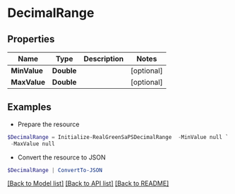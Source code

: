 # DecimalRange
## Properties

Name | Type | Description | Notes
------------ | ------------- | ------------- | -------------
**MinValue** | **Double** |  | [optional] 
**MaxValue** | **Double** |  | [optional] 

## Examples

- Prepare the resource
```powershell
$DecimalRange = Initialize-RealGreenSaPSDecimalRange  -MinValue null `
 -MaxValue null
```

- Convert the resource to JSON
```powershell
$DecimalRange | ConvertTo-JSON
```

[[Back to Model list]](../README.md#documentation-for-models) [[Back to API list]](../README.md#documentation-for-api-endpoints) [[Back to README]](../README.md)

